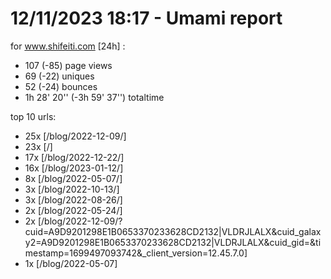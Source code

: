 # 12/11/2023 18:17 - Umami report
for www.shifeiti.com [24h] :

 - 107 (-85) page views
 - 69 (-22) uniques
 - 52 (-24) bounces
 - 1h 28' 20'' (-3h 59' 37'') totaltime


top 10 urls:
 - 25x [/blog/2022-12-09/]
 - 23x [/]
 - 17x [/blog/2022-12-22/]
 - 16x [/blog/2023-01-12/]
 - 8x [/blog/2022-05-07/]
 - 3x [/blog/2022-10-13/]
 - 3x [/blog/2022-08-26/]
 - 2x [/blog/2022-05-24/]
 - 2x [/blog/2022-12-09/?cuid=A9D9201298E1B0653370233628CD2132|VLDRJLALX&cuid_galaxy2=A9D9201298E1B0653370233628CD2132|VLDRJLALX&cuid_gid=&timestamp=1699497093742&_client_version=12.45.7.0]
 - 1x [/blog/2022-05-07]


